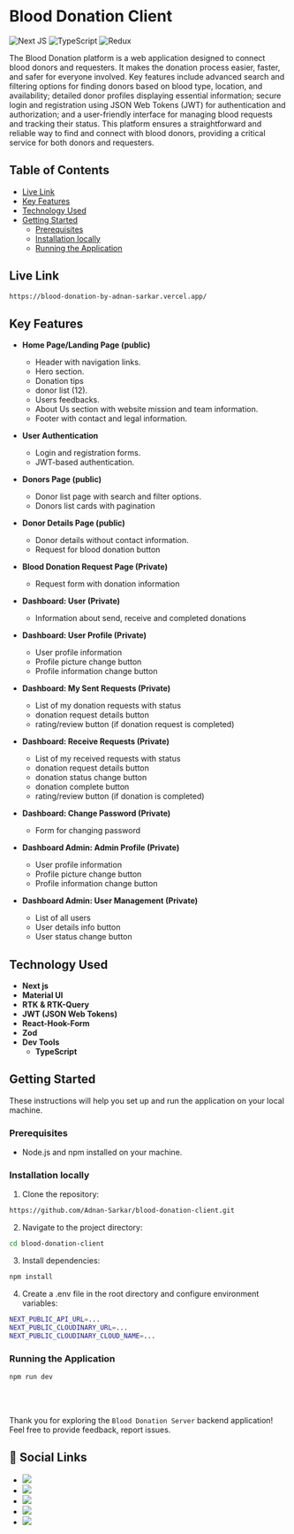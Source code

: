 # Blood Donation Client

![Next JS](https://img.shields.io/badge/Next-black?style=for-the-badge&logo=next.js&logoColor=white) ![TypeScript](https://img.shields.io/badge/typescript-%23007ACC.svg?style=for-the-badge&logo=typescript&logoColor=white) ![Redux](https://img.shields.io/badge/redux-%23593d88.svg?style=for-the-badge&logo=redux&logoColor=white)

The Blood Donation platform is a web application designed to connect blood donors and requesters. It makes the donation process easier, faster, and safer for everyone involved. Key features include advanced search and filtering options for finding donors based on blood type, location, and availability; detailed donor profiles displaying essential information; secure login and registration using JSON Web Tokens (JWT) for authentication and authorization; and a user-friendly interface for managing blood requests and tracking their status. This platform ensures a straightforward and reliable way to find and connect with blood donors, providing a critical service for both donors and requesters.


## Table of Contents

- [Live Link](#live-link)
- [Key Features](#key-features)
- [Technology Used](#technology-used)
- [Getting Started](#getting-started)
    - [Prerequisites](#prerequisites)
    - [Installation locally](#installation-locally)
    - [Running the Application](#running-the-application)

## Live Link
```bash
https://blood-donation-by-adnan-sarkar.vercel.app/
```

## Key Features

- **Home Page/Landing Page (public)**
    - Header with navigation links.
    - Hero section.
    - Donation tips
    - donor list (12).
    - Users feedbacks.
    - About Us section with website mission and team information.
    - Footer with contact and legal information.

- **User Authentication**
    - Login and registration forms.
    - JWT-based authentication.

- **Donors Page (public)**
    - Donor list page with search and filter options.
    - Donors list cards with pagination

- **Donor Details Page (public)**
  - Donor details without contact information.
  - Request for blood donation button

- **Blood Donation Request Page (Private)**
    - Request form with donation information

- **Dashboard: User (Private)**
    - Information about send, receive and completed donations

- **Dashboard: User Profile (Private)**
    - User profile information
    - Profile picture change button
    - Profile information change button

- **Dashboard: My Sent Requests (Private)**
    - List of my donation requests with status
    - donation request details button
    - rating/review button (if donation request is completed)

- **Dashboard: Receive Requests (Private)**
    - List of my received requests with status
    - donation request details button
    - donation status change button
    - donation complete button
    - rating/review button (if donation is completed)

- **Dashboard: Change Password (Private)**
    - Form for changing password

- **Dashboard Admin: Admin Profile (Private)**
    - User profile information
    - Profile picture change button
    - Profile information change button

- **Dashboard Admin: User Management (Private)**
    - List of all users
    - User details info button
    - User status change button

## Technology Used

- **Next js**
- **Material UI**
- **RTK & RTK-Query**
- **JWT (JSON Web Tokens)**
- **React-Hook-Form**
- **Zod**
- **Dev Tools**
    - **TypeScript**

## Getting Started

These instructions will help you set up and run the application on your local machine.

### Prerequisites

- Node.js and npm installed on your machine.

### Installation locally

1. Clone the repository:

```bash
https://github.com/Adnan-Sarkar/blood-donation-client.git
```

2. Navigate to the project directory:

```bash
cd blood-donation-client
```

3. Install dependencies:

```bash
npm install
```

4. Create a .env file in the root directory and configure environment variables:

```bash
NEXT_PUBLIC_API_URL=...
NEXT_PUBLIC_CLOUDINARY_URL=...
NEXT_PUBLIC_CLOUDINARY_CLOUD_NAME=...
```

### Running the Application

```bash
npm run dev
```

<br><br>

Thank you for exploring the `Blood Donation Server` backend application! Feel free to provide feedback, report issues.

## 📢 Social Links

- [![](https://img.shields.io/badge/LinkedIn-0077B5?style=for-the-badge&logo=linkedin&logoColor=white)](https://www.linkedin.com/in/adnan-sarkar-8b54341a0/)
- [![](https://img.shields.io/badge/X-000000?style=for-the-badge&logo=x&logoColor=white)](https://twitter.com/AdnanSarkar14)
- [![](https://img.shields.io/badge/Facebook-1877F2?style=for-the-badge&logo=facebook&logoColor=white)](https://www.facebook.com/adnansarkaraduvai/)
- [![](https://img.shields.io/badge/Instagram-E4405F?style=for-the-badge&logo=instagram&logoColor=white)](https://www.instagram.com/_a_d_u_v_a_i_/)
- [![](https://img.shields.io/badge/Hashnode-2962FF?style=for-the-badge&logo=hashnode&logoColor=white)](https://adnansarkar.hashnode.dev/)
